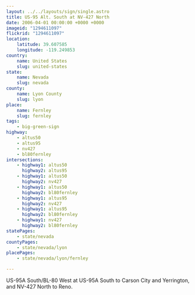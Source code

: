 ```yaml
---
layout: ../../layouts/sign/single.astro
title: US-95 Alt. South at NV-427 North
date: 2006-04-01 00:00:00 +0000 +0000
imageid: "1294611097"
flickrid: "1294611097"
location:
    latitude: 39.607585
    longitude: -119.249853
country:
    name: United States
    slug: united-states
state:
    name: Nevada
    slug: nevada
county:
    name: Lyon County
    slug: lyon
place:
    name: Fernley
    slug: fernley
tags:
    - big-green-sign
highway:
    - altus50
    - altus95
    - nv427
    - bl80fernley
intersections:
    - highway1: altus50
      highway2: altus95
    - highway1: altus50
      highway2: nv427
    - highway1: altus50
      highway2: bl80fernley
    - highway1: altus95
      highway2: nv427
    - highway1: altus95
      highway2: bl80fernley
    - highway1: nv427
      highway2: bl80fernley
statePages:
    - state/nevada
countyPages:
    - state/nevada/lyon
placePages:
    - state/nevada/lyon/fernley

---
```

US-95A South/BL-80 West at US-95A South to Carson City and Yerrington, and NV-427 North to Reno.